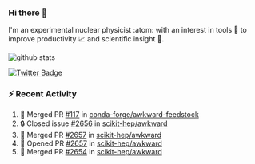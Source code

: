 ### Hi there 👋 

I'm an experimental nuclear physicist :atom: with an interest in tools :wrench: to improve productivity :chart_with_upwards_trend: and scientific insight :telescope:.

![github stats](https://github-readme-stats.vercel.app/api?username=agoose77&show_icons=true&hide_rank=true&hide_title=true&bg_color=30,e76445,904e95&text_color=efe3ec&icon_color=efe3ec)
<!--
**agoose77/agoose77** is a ✨ _special_ ✨ repository because its `README.md` (this file) appears on your GitHub profile.

Here are some ideas to get you started:

- 🔭 I’m currently working on ...
- 🌱 I’m currently learning ...
- 👯 I’m looking to collaborate on ...
- 🤔 I’m looking for help with ...
- 💬 Ask me about ...
- 📫 How to reach me: ...
- 😄 Pronouns: ...
- ⚡ Fun fact: ...
-->

[![Twitter Badge](https://img.shields.io/twitter/follow/agoose77?style=flat-square&logo=Twitter&logoColor=white&color=cornflowerblue)](https://twitter.com/agoose77)

### :zap: Recent Activity

<!--START_SECTION:activity-->
1. 🎉 Merged PR [#117](https://github.com/conda-forge/awkward-feedstock/pull/117) in [conda-forge/awkward-feedstock](https://github.com/conda-forge/awkward-feedstock)
2. 🔒 Closed issue [#2656](https://github.com/scikit-hep/awkward/issues/2656) in [scikit-hep/awkward](https://github.com/scikit-hep/awkward)
3. 🎉 Merged PR [#2657](https://github.com/scikit-hep/awkward/pull/2657) in [scikit-hep/awkward](https://github.com/scikit-hep/awkward)
4. 💪 Opened PR [#2657](https://github.com/scikit-hep/awkward/pull/2657) in [scikit-hep/awkward](https://github.com/scikit-hep/awkward)
5. 🎉 Merged PR [#2654](https://github.com/scikit-hep/awkward/pull/2654) in [scikit-hep/awkward](https://github.com/scikit-hep/awkward)
<!--END_SECTION:activity-->
